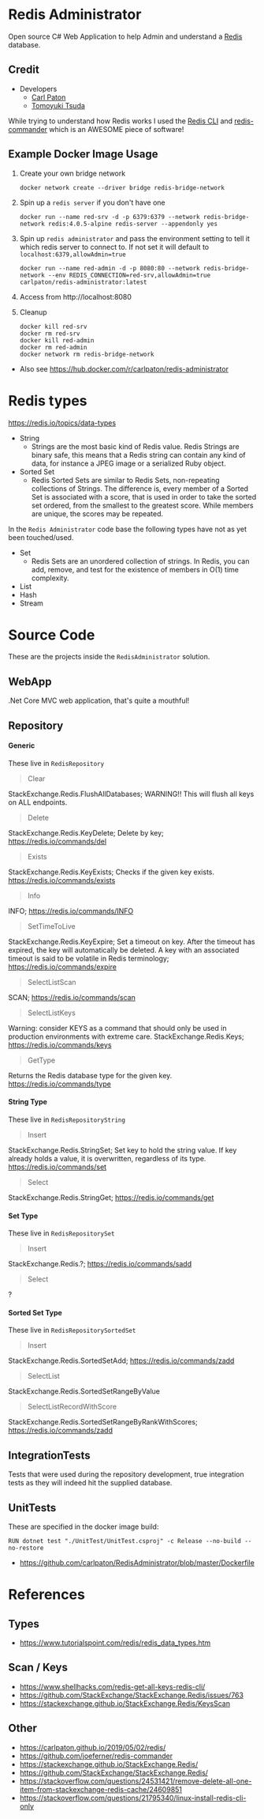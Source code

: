 # Redis Administrator
Open source C# Web Application to help Admin and understand a [Redis](https://redis.io/) database.

## Credit

* Developers
  * [Carl Paton](https://www.linkedin.com/in/carl-paton/)
  * [Tomoyuki Tsuda](https://github.com/hoehoetester)

While trying to understand how Redis works I used the [Redis CLI](https://redis.io/topics/rediscli) and [redis-commander](https://www.npmjs.com/package/redis-commander) which is an AWESOME piece of software!


## Example Docker Image Usage

1. Create your own bridge network

   ```
   docker network create --driver bridge redis-bridge-network
   ```

2. Spin up a `redis server` if you don't have one

   ```
   docker run --name red-srv -d -p 6379:6379 --network redis-bridge-network redis:4.0.5-alpine redis-server --appendonly yes
   ```

3. Spin up `redis administrator` and pass the environment setting to tell it which redis server to connect to. If not set it will default to `localhost:6379,allowAdmin=true` 

   ```
   docker run --name red-admin -d -p 8080:80 --network redis-bridge-network --env REDIS_CONNECTION=red-srv,allowAdmin=true  carlpaton/redis-administrator:latest
   ```

4. Access from http://localhost:8080

5. Cleanup

   ```
   docker kill red-srv
   docker rm red-srv
   docker kill red-admin
   docker rm red-admin
   docker network rm redis-bridge-network
   ```

* Also see <https://hub.docker.com/r/carlpaton/redis-administrator>

# Redis types

https://redis.io/topics/data-types

* String
  * Strings are the most basic kind of Redis value. Redis Strings are binary safe, this means that a Redis string can contain any kind of data, for instance a JPEG image or a serialized Ruby object.
* Sorted Set
  * Redis Sorted Sets are similar to Redis Sets, non-repeating collections of Strings. The difference is, every member of a Sorted Set is associated with a score, that is used in order to take the sorted set ordered, from the smallest to the greatest score. While members are unique, the scores may be repeated.

In the `Redis Administrator` code base the following types have not as yet been touched/used.

* Set
  * Redis Sets are an unordered collection of strings. In Redis, you can add, remove, and test for the existence of members in O(1) time complexity. 
* List
* Hash
* Stream

# Source Code

These are the projects inside the `RedisAdministrator` solution.

## WebApp

.Net Core MVC web application, that's quite a mouthful!

## Repository

#### Generic

These live in `RedisRepository`

> Clear

StackExchange.Redis.FlushAllDatabases; WARNING!! This will flush all keys on ALL endpoints.

> Delete

StackExchange.Redis.KeyDelete; Delete by key; https://redis.io/commands/del

> Exists

StackExchange.Redis.KeyExists; Checks if the given key exists. https://redis.io/commands/exists

> Info

INFO; https://redis.io/commands/INFO

> SetTimeToLive

StackExchange.Redis.KeyExpire; Set a timeout on key. After the timeout has expired, the key will automatically be deleted. A key with an associated timeout is said to be volatile in Redis terminology; https://redis.io/commands/expire

> SelectListScan

SCAN; https://redis.io/commands/scan

> SelectListKeys

Warning: consider KEYS as a command that should only be used in production environments with extreme care.
StackExchange.Redis.Keys; https://redis.io/commands/keys

> GetType

Returns the Redis database type for the given key.
https://redis.io/commands/type

#### String Type 

These live in `RedisRepositoryString`

> Insert

StackExchange.Redis.StringSet; Set key to hold the string value. If key already holds a value, it is overwritten, regardless of its type. https://redis.io/commands/set

> Select

StackExchange.Redis.StringGet; https://redis.io/commands/get

#### Set Type 

These live in `RedisRepositorySet`

> Insert

StackExchange.Redis.?; https://redis.io/commands/sadd

> Select

?

#### Sorted Set Type

These live in `RedisRepositorySortedSet`

> Insert

StackExchange.Redis.SortedSetAdd; https://redis.io/commands/zadd

> SelectList

StackExchange.Redis.SortedSetRangeByValue

> SelectListRecordWithScore

StackExchange.Redis.SortedSetRangeByRankWithScores; https://redis.io/commands/zadd

## IntegrationTests

Tests that were used during the repository development, true integration tests as they will indeed hit the supplied database.

## UnitTests

These are specified in the docker image build:

`RUN dotnet test "./UnitTest/UnitTest.csproj" -c Release --no-build --no-restore`

* https://github.com/carlpaton/RedisAdministrator/blob/master/Dockerfile

# References

## Types

* https://www.tutorialspoint.com/redis/redis_data_types.htm

## Scan / Keys

* https://www.shellhacks.com/redis-get-all-keys-redis-cli/
* https://github.com/StackExchange/StackExchange.Redis/issues/763
* https://stackexchange.github.io/StackExchange.Redis/KeysScan

## Other 

* https://carlpaton.github.io/2019/05/02/redis/
* https://github.com/joeferner/redis-commander
* https://stackexchange.github.io/StackExchange.Redis/
* https://github.com/StackExchange/StackExchange.Redis/
* https://stackoverflow.com/questions/24531421/remove-delete-all-one-item-from-stackexchange-redis-cache/24609851
* https://stackoverflow.com/questions/21795340/linux-install-redis-cli-only
